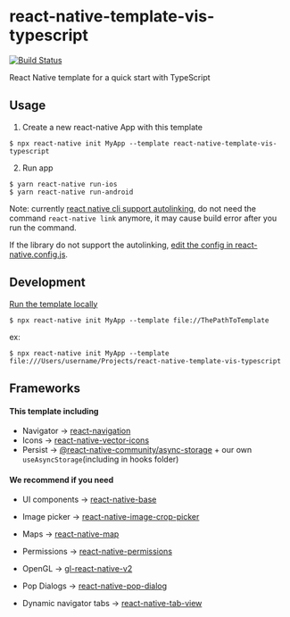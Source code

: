 # react-native-template-vis-typescript

[![Build Status](https://travis-ci.org/visuallylab/react-native-template-vis-typescript.svg?branch=master)](https://travis-ci.org/visuallylab/react-native-template-vis-typescript)

React Native template for a quick start with TypeScript

## Usage

1. Create a new react-native App with this template

```
$ npx react-native init MyApp --template react-native-template-vis-typescript
```

2. Run app

```
$ yarn react-native run-ios
$ yarn react-native run-android
```

Note: currently [react native cli support autolinking](https://github.com/react-native-community/cli/blob/master/docs/autolinking.md#autolinking), do not need the command `react-native link` anymore, it may cause build error after you run the command. 

If the library do not support the autolinking, [edit the config in react-native.config.js](https://github.com/react-native-community/cli/blob/master/docs/autolinking.md#how-can-i-disable-autolinking-for-unsupported-library).

## Development
[Run the template locally](https://github.com/react-native-community/cli/blob/master/docs/init.md#initializing-project-with-custom-template)

```
$ npx react-native init MyApp --template file://ThePathToTemplate
```
ex:
```
$ npx react-native init MyApp --template file:///Users/username/Projects/react-native-template-vis-typescript
```

## Frameworks

#### This template including

- Navigator -> [react-navigation](https://reactnavigation.org/)
- Icons -> [react-native-vector-icons](https://oblador.github.io/react-native-vector-icons/)
- Persist -> [@react-native-community/async-storage](https://github.com/react-native-community/react-native-async-storage) + our own `useAsyncStorage`(including in hooks folder)

#### We recommend if you need

- UI components -> [react-native-base](https://nativebase.io/)

- Image picker -> [react-native-image-crop-picker](https://github.com/ivpusic/react-native-image-crop-picker)

- Maps -> [react-native-map](https://github.com/airbnb/react-native-maps)

- Permissions -> [react-native-permissions](https://github.com/yonahforst/react-native-permissions)

- OpenGL -> [gl-react-native-v2](https://github.com/gre/gl-react-native-v2)

- Pop Dialogs -> [react-native-pop-dialog](https://github.com/jacklam718/react-native-popup-dialog)

- Dynamic navigator tabs -> [react-native-tab-view](https://github.com/react-native-community/react-native-tab-view)
